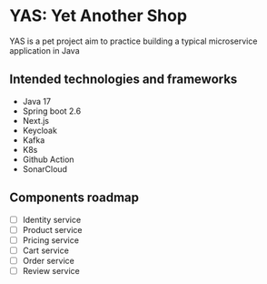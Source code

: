 # YAS: Yet Another Shop

YAS is a pet project aim to practice building a typical microservice application in Java

## Intended technologies and frameworks

- Java 17
- Spring boot 2.6
- Next.js
- Keycloak
- Kafka
- K8s
- Github Action
- SonarCloud

## Components roadmap
- [ ] Identity service
- [ ] Product service
- [ ] Pricing service
- [ ] Cart service
- [ ] Order service
- [ ] Review service
